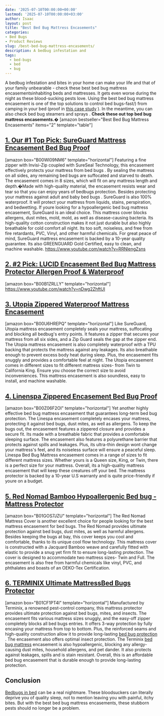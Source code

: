 ```yaml
---
date: '2025-07-10T00:00:00+00:00'
lastmod: '2025-07-10T00:00:00+03:00'
author: Isaac
layout: post
title: "Best Bed Bug Mattress Encasements"
categories:
- Bed Bugs
- Product Reviews
slug: /best-bed-bug-mattress-encasements/
description: A bedbug infestation and
tags: 
  - bed-bugs
  - bed
  - bug
---
```

A bedbug infestation and
bites
in your home can make your life and that of your family unbearable - check these best bed bug mattress encasementsinhabiting beds and mattresses.
It gets even worse during the night as these blood-sucking pests love.
Using the best bed bug mattress encasement is one of the top solutions to
control bed bugs-fast/)
from camping in your bed (proof in
[this case study](https://www.ncbi.nlm.nih.gov/pmc/articles/PMC5620696/)
).
In the meantime, you can also check
bed bug steamers
and
sprays
.
**Check these out top bed bug mattress encasements.�**
[amazon bestseller="Best Bed Bug Mattress Encasements" items="2" template="table"]
## [1. Our #1 Top Pick: SureGuard Mattress Encasement Bed Bug Proof](https://www.amazon.com/dp/B00WI09NM6/?tag=p-policy-20)
[amazon box="B00WI09NM6" template="horizontal"]
Featuring a fine zipper with Invisi-Zip coupled with SureSeal Technology, this encasement effectively protects your mattress from
bed bugs
. By sealing the mattress on all sides, any remaining bed bugs are suffocated and starved to death.
The encasement comes in 8 sizes, which will fit on any mattress length and depth.�Made with high-quality material, the encasement resists wear and tear so that you can enjoy years of bedbugs protection.
Besides protecting your mattress against adult and
baby bed bugs
. SureGuard is also 100% waterproof. It will protect your mattress from liquids, stains, perspiration, and bedwetting.
If youre looking for a
hypoallergenic bed bug
mattress encasement, SureGuard is an ideal choice. This mattress cover blocks allergens, dust mites, mold, mold, as well as disease-causing bacteria.
Its high-quality cotton construction makes it not just durable but also highly breathable for cold comfort all night. Its too soft, noiseless, and free from fire retardants, PVC, Vinyl, and other harmful chemicals.
For great peace of mind, SureGuard mattress encasement is backed by a 10-year quality guarantee. Its also GREENGUARD Gold Certified, easy to clean, and machine washable.
https://www.youtube.com/watch?v=RRNlengZsns
## [**2. #2 Pick: LUCID Encasement Bed Bug Mattress Protector Allergen Proof & Waterproof**](https://www.amazon.com/dp/B00B1ZRLLY/?tag=p-policy-20)
[amazon box="B00B1ZRLLY" template="horizontal"]
https://www.youtube.com/watch?v=nDwg2ZhftUI
## [3. Utopia Zippered Waterproof Mattress Encasement](https://www.amazon.com/dp/B00U6HREPQ/?tag=p-policy-20)
[amazon box="B00U6HREPQ" template="horizontal"]
Like SureGuard, Utopia mattress encasement completely seals your mattress, suffocating and blocking all bedbug's entry points.
It features a zipper that secures your mattress from all six sides, and a Zip Guard seals the gap at the zipper end.
The Utopia mattress encasement is also completely waterproof with a TPU backing that protects the mattress against any leakages. Its also breathable enough to prevent excess body heat during sleep. Plus, the encasement fits snuggly and provides a comfortable feel at night.
The Utopia encasement comes in different sizes to fit different mattress sizes- from Twin to California King. Ensure you choose the correct size to avoid inconveniences. This mattress encasement is also soundless, easy to install, and machine washable.
## [4. Linenspa Zippered Encasement Bed Bug Proof](https://www.amazon.com/dp/B00Z06F2OI/?tag=p-policy-20)
[amazon box="B00Z06F2OI" template="horizontal"]
Yet another highly effective bed bug mattress encasement that guarantees long-term bed bug protection.
The Linespa encasement completely encases your mattress, protecting it against bed bugs, dust mites, as well as allergens. To keep the bugs out, the encasement features a zippered closure and provides a secure fit.
Its made with a breathable fabric that provides a comfortable sleeping surface. The encasement also features a polyurethane barrier that protects against spills and leakages. Plus, its ultra-thin design wont change your mattress's feel, and its noiseless surface will ensure a peaceful sleep.
Linespa
Bed Bug
Mattress encasement comes in a range of sizes to fit different mattress sizes. Whether yours is a Queen size, King, or Twin, there is a perfect size for your mattress.
Overall, its a high-quality mattress encasement that will keep these creatures off your bed. The mattress protector is backed by a 10-year U.S warranty and is quite price-friendly if youre on a budget.
## [5. Red Nomad Bamboo Hypoallergenic Bed bug - Mattress Protector](https://www.amazon.com/dp/B01GOS7JZU/?tag=p-policy-20)
[amazon box="B01GOS7JZU" template="horizontal"]
The Red Nomad Mattress Cover is another excellent choice for people looking for the best mattress encasement for bed bugs.
The Red Nomad provides ultimate protection against bed bugs, dust mites, as well as harmful allergens. Besides keeping the bugs at bay, this cover keeps you cool and comfortable, thanks to its unique cool flow technology.
This mattress cover is constructed with a Jacquard Bamboo weave and carefully fitted with elastic to provide a snug yet firm fit to ensure long-lasting protection. The cover is designed to accommodate two mattress sizes- Twin and Full.
The encasement is also free from harmful chemicals like vinyl, PVC, and phthalates and boasts of an OEKO-Tex Certification.
## [6. TERMINIX Ultimate MattressBed Bugs Protector](https://www.amazon.com/dp/B01CF1PT4I/?tag=p-policy-20)
[amazon box="B01CF1PT4I" template="horizontal"]
Manufactured by Terminix, a renowned pest-control company, this mattress protector provides ultimate protection against bed bugs, mites, and insects.
The encasement fits various mattress sizes snuggly, and the easy-off zipper completely blocks all bed bugs entries. It offers 3-way protection by fully encasing your mattress from top to bottom.
Plus, the reinforced seams and high-quality construction allow it to provide long-lasting
[bed bug protection](https://pestpolicy.com/bed-bugs-vs-mites/)
. The encasement also offers optimal insect protection.
The Terminix
[bed bug mattress](https://pestpolicy.com/what-causes-bed-bugs/)
encasement is also hypoallergenic, blocking any allergy-causing dust mites, household allergens, and pet dander. It also protects against leakages, spills and is stain resistant.
Overall, this is an
affordable bed bug encasement
that is durable enough to provide long-lasting protection.
## Conclusion
[Bedbugs in bed](https://pestpolicy.com/do-bed-bugs-fly/)
can be a real nightmare. These bloodsuckers can literally deprive you of quality sleep, not to mention leaving you with painful, itchy bites.
But
with the best bed bug
mattress encasements, these stubborn pests should no longer be a problem.
